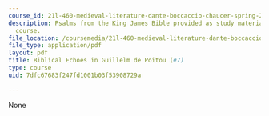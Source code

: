 ```yaml
---
course_id: 21l-460-medieval-literature-dante-boccaccio-chaucer-spring-2005
description: Psalms from the King James Bible provided as study materials for the
  course.
file_location: /coursemedia/21l-460-medieval-literature-dante-boccaccio-chaucer-spring-2005/7dfc67683f247fd1001b03f53908729a_2biblicalechoes.pdf
file_type: application/pdf
layout: pdf
title: Biblical Echoes in Guillelm de Poitou (#7)
type: course
uid: 7dfc67683f247fd1001b03f53908729a

---
```

None